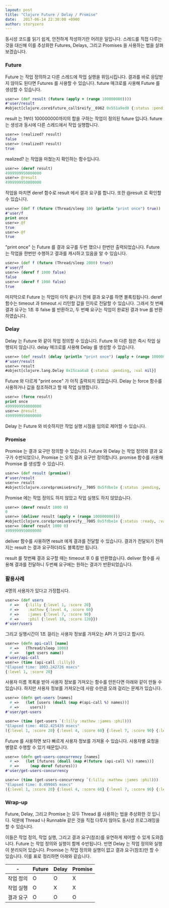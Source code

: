 ```yaml
---
layout: post
title: "Clojure Future / Delay / Promise"
date:   2017-06-14 22:30:00 +0900
author: storyzero
---
```


동시성 코드를 읽기 쉽게, 안전하게 작성하기란 어려운 일입니다.
스레드를 직접 다루는 것을 대신해 이를 추상화한 Futures, Delays, 그리고 Promises 을 사용하는 법을 살펴보겠습니다.

### Future

Future 는 작업 정의하고 다른 스레드에 작업 실행을 위임시킵니다. 결과를 바로 응답받지 않아도 된다면 Futures 를 사용할 수 있습니다. future 매크로를 사용해 Future 를 생성할 수 있습니다.

```clojure
user=> (def result (future (apply + (range 100000000))))
#'user/result
#object[clojure.core$future_call$reify__6962 0x551a9ed0 {:status :pending, :val nil}]
```

result 는 1부터 100000000까지의 합을 구하는 작업이 정의된 future 입니다. future 는 생성과 동시에 다른 스레드에서 작업 실행합니다.

```clojure
user=> (realized? result)
false
user=> (realized? result)
true
```

realized? 는 작업을 마쳤는지 확인하는 함수입니다.

```clojure
user=> (deref result)
4999999950000000
user=> @result
4999999950000000
```

작업을 마치면 deref 함수로 result 에서 결과 요구를 합니다. 또한 @result 로 확인할 수 있습니다.

```clojure
user=> (def f (future (Thread/sleep 10) (println "print once") true))
#'user/f
print once
user=> @f
true
user=> @f
true
```

"print once" 는 Future 를 결과 요구를 두번  했으나 한번만 출력되었습니다. Future 는 작업을 한번만 수행하고 결과를 캐시하고 있음을 알 수 있습니다.

```clojure
user=> (def f (future (Thread/sleep 2000) true))
#'user/f
user=> (deref f 1000 false)
false
user=> (deref f 1000 false)
true
```

마지막으로 Future 는 작업이 아직 끝나기 전에 결과 요구를 하면 블록킹됩니다. deref 함수는 timeout 과 timeout 시 리턴할 값을 인자로 전달할 수 있습니다. 그래서 첫 번째 결과 요구는 1초 후 false 를 반환하고, 두 번째 요구는 작업이 완료된 결과 true 를 반환하였습니다.

### Delay

Delay 는 Future 와 같이 작업 정의할 수 있습니다. Future 와 다른 점은 즉시 작업 실행되지 않습니다. delay 매크로를 사용해 Delay 를 생성할 수 있습니다.

```clojure
user=> (def result (delay (println "print once") (apply + (range 100000000))))
#'user/result
user=> result
#object[clojure.lang.Delay 0x15caa6a8 {:status :pending, :val nil}]
```

Future 와 다르게 "print once" 가 아직 출력되지 않았습니다. Delay 는 force 함수를 사용하거나 값을 참조하려고 할 때 작업 실행합니다.

```clojure
user=> (force result)
print once
4999999950000000
user=> @result
4999999950000000
```

Delay 는 Future 와 비슷하지만 작업 실행 시점을 임의로 제어할 수 있습니다.

### Promise

Promise 는 결과 요구만 정의할 수 있습니다. Future 와 Delay 는 작업 정의와 결과 요구가 수반되었으나, Promise 는 오직 결과 요구만 정의합니다. promise 함수를 사용해 Promise 를 생성할 수 있습니다.

```clojure
user=> (def result (promise))
#'user/result
user=> result
#object[clojure.core$promise$reify__7005 0x5fdbe1e {:status :pending, :val nil}]
```

Promise 에는 작업 정의도 하지 않았고 작업 실행도 하지 않았습니다.

```clojure
user=> (deref result 1000 0)
0
user=> (deliver result (apply + (range 100000000)))
#object[clojure.core$promise$reify__7005 0x5fdbe1e {:status :ready, :val 4999999950000000}]
user=> (deref result 1000 0)
4999999950000000
```

deliver 함수를 사용하면 result 에게 결과를 전달할 수 있습니다. 결과가 전달되기 전까지는 result 는 결과 요구하더라도 블록킹만 됩니다.

result 를 첫번째 결과 요구할 때는 timeout 후 0 를 반환했습니다. deliver 함수를 사용해 결과를 전달하니 두번째 요구에는 원하는 결과가 반환되었습니다.

### 활용사례

4명의 사용자가 있다고 가정합시다.

```clojure
user=> (def users
  #_=>   {:lilly {:level 1, :score 20}
  #_=>    :mathew {:level 4, :score 60}
  #_=>    :james {:level 7, :score 90}
  #_=>    :phil {:level 10, :score 120}})
#'user/users
```

그리고 실행시간이 1초 걸리는 사용자 정보를 가져오는 API 가 있다고 합시다.

```clojure
user=> (defn api-call [name]
  #_=>   (Thread/sleep 1000)
  #_=>   (get users name))
#'user/api-call
user=> (time (api-call :lilly))
"Elapsed time: 1003.242726 msecs"
{:level 1, :score 20}
```

사용자 이름 목록을 받아 사용자 정보를 가져오는 함수를 만든다면 아래와 같이 만들 수 있습니다. 하지만 사용자 정보를 가져오는데 사람 수만큼 오래 걸리는 문제가 있습니다.

```clojure
user=> (defn get-users [names]
  #_=>   (let [users (doall (map #(api-call %) names))]
  #_=>     users))
#'user/get-users

user=> (time (get-users `(:lilly :mathew :james :phil)))
"Elapsed time: 4012.425435 msecs"
({:level 1, :score 20} {:level 4, :score 60} {:level 7, :score 90} {:level 10, :score 120})
```

Future 를 사용하면 보다 빠르게 사용자 정보를 가져올 수 있습니다. 사용자별 요청을 병렬로 수행할 수 있기 때문입니다.

```clojure
user=> (defn get-users-concurrency [names]
  #_=>   (let [futures (doall (map #(future (api-call %)) names))]
  #_=>     (map deref futures)))
#'user/get-users-concurrency

user=> (time (get-users-concurrency `(:lilly :mathew :james :phil)))
"Elapsed time: 0.499045 msecs"
({:level 1, :score 20} {:level 4, :score 60} {:level 7, :score 90} {:level 10, :score 120})
```

### Wrap-up

Future, Delay, 그리고 Promise 는 모두 Thread 를 사용하는 법을 추상화한 것 입니다. 덕분에 Thread 나 Runnable 같은 것을 직접 다루지 않아도 동시성 프로그래밍을 할 수 있습니다.

이들은 작업 정의, 작업 실행, 그리고 결과 요구(참조)를 유연하게 제어할 수 있게 도와줍니다. Future 는 작업 정의와 실행이 함께 수반됩니다. 반면 Delay 는 작업 정의와 실행이 분리되어 있습니다. Promise 는 작업 정의와 실행이 없고 결과 요구(참조)만 할 수 있습니다. 이를 표로 정리하면 아래와 같습니다.

| -         |Future|Delay|Promise|
| -------- |:------|:------|:-----------|
| 작업 정의  | O | O | X |
| 작업 실행  | O | X | X |
| 결과 요구  | O | O | O |
